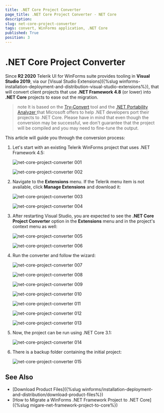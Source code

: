 ```yaml
---
title: .NET Core Project Converter
page_title: .NET Core Project Converter - NET Core
description:   
slug: net-core-project-converter
tags: convert, WinForms application, .NET Core
published: True
position: 3
---
```


# .NET Core Project Converter

Since **R2 2020** Telerik UI for WinForms suite provides tooling in **Visual Studio 2019**, via our [Visual Studio Extensions]({%slug winforms-installation-deployment-and-distribution-visual-studio-extensions%}), that will convert client projects that use **.NET Framework 4.8** (or lower) into **.NET Core** projects to ease out the migration.  

>note It is based on the [Try-Convert](https://github.com/dotnet/try-convert) tool and the [.NET Portability Analyzer ](https://github.com/microsoft/dotnet-apiport) that Microsoft offers to help .NET developers port their projects to .NET Core. Please have in mind that even though the conversion may be successful, we don't guarantee that the project will be compiled and you may need to fine-tune the output.

This article will guide you through the conversion process:

1. Let's start with an existing Telerik WinForms project that uses .NET Framework 4.5:

	![net-core-project-converter 001](images/net-core-project-converter001.png)  

	![net-core-project-converter 002](images/net-core-project-converter002.png)  

2. Navigate to the **Extensions** menu. If the Telerik menu item is not available, click **Manage Extensions** and download it:

	![net-core-project-converter 003](images/net-core-project-converter003.png)  

	![net-core-project-converter 004](images/net-core-project-converter004.png)  

3. After restarting Visual Studio, you are expected to see the **.NET Core Project Converter** option in the **Extensions** menu and in the project's context menu as well:

	![net-core-project-converter 005](images/net-core-project-converter005.png)  

	![net-core-project-converter 006](images/net-core-project-converter006.png) 

4. Run the converter and follow the wizard:


	![net-core-project-converter 007](images/net-core-project-converter007.png)

	![net-core-project-converter 008](images/net-core-project-converter008.png)

	![net-core-project-converter 009](images/net-core-project-converter009.png)

	![net-core-project-converter 010](images/net-core-project-converter010.png)

	![net-core-project-converter 011](images/net-core-project-converter011.png)

	![net-core-project-converter 012](images/net-core-project-converter012.png)

	![net-core-project-converter 013](images/net-core-project-converter013.png)

5. Now, the project can be run using .NET Core 3.1:

	![net-core-project-converter 014](images/net-core-project-converter014.png)

6. There is a backup folder containing the initial project:

	![net-core-project-converter 015](images/net-core-project-converter015.png)

## See Also

* [Download Product Files]({%slug winforms/installation-deployment-and-distribution/download-product-files%}) 
* [How to Migrate a WinForms .NET Framework Project to .NET Core]({%slug migare-net-framework-project-to-core%})
